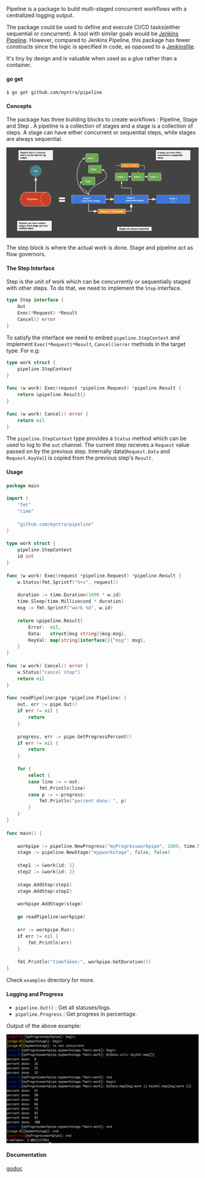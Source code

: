 Pipeline is a package to build multi-staged concurrent workflows with a centralized logging output.

The package could be used to define and execute CI/CD tasks(either sequential or concurrent). A tool with similar goals
would be [Jenkins Pipeline](https://jenkins.io/doc/book/pipeline/overview/). However, compared to Jenkins Pipeline, this package has
fewer constructs since the logic is specified in code, as opposed to a [Jenkinsfile](https://jenkins.io/doc/book/pipeline/jenkinsfile/).

It's tiny by design and is valuable when used as a glue rather than a container.

#### go get
```
$ go get github.com/myntra/pipeline
```
#### Concepts

 The package has three building blocks to create workflows : Pipeline, Stage and Step . A pipeline is a collection of stages and a stage is a
 collection of steps. A stage can have either concurrent or sequential steps, while stages are always sequential.

![Pipeline](images/pipeline.png)

The step block is where the actual work is done. Stage and pipeline act as flow governors.

#### The Step Interface

Step is the unit of work which can be concurrently or sequentially staged with other steps. To do that, we need to implement the
`Step` interface.

```go
type Step interface {
	Out
	Exec(*Request) *Result
	Cancel() error
}
```

To satisfy the interface we need to embed `pipeline.StepContext` and implement `Exec(*Request)*Result`, `Cancel()error` methods in the
target type. For e.g:

```go
type work struct {
	pipeline.StepContext
}

func (w work) Exec(request *pipeline.Request) *pipeline.Result {
	return &pipeline.Result{}
}

func (w work) Cancel() error {
	return nil
}
```

The `pipeline.StepContext` type provides a `Status` method which can be used to log to the `out` channel. The current step receives a
`Request` value passed on by the previous step. Internally data(`Request.Data` and `Request.KeyVal`) is copied from the previous step's
`Result`.

#### Usage

```go
package main

import (
	"fmt"
	"time"

	"github.com/myntra/pipeline"
)

type work struct {
	pipeline.StepContext
	id int
}

func (w work) Exec(request *pipeline.Request) *pipeline.Result {
	w.Status(fmt.Sprintf("%+v", request))

	duration := time.Duration(1000 * w.id)
	time.Sleep(time.Millisecond * duration)
	msg := fmt.Sprintf("work %d", w.id)

	return &pipeline.Result{
		Error:  nil,
		Data:   struct{msg string}{msg:msg},
		KeyVal: map[string]interface{}{"msg": msg},
	}
}

func (w work) Cancel() error {
	w.Status("cancel step")
	return nil
}

func readPipeline(pipe *pipeline.Pipeline) {
	out, err := pipe.Out()
	if err != nil {
		return
	}

	progress, err := pipe.GetProgressPercent()
	if err != nil {
		return
	}

	for {
		select {
		case line := <-out:
			fmt.Println(line)
		case p := <-progress:
			fmt.Println("percent done: ", p)
		}
	}
}

func main() {

	workpipe := pipeline.NewProgress("myProgressworkpipe", 1000, time.Second*3)
	stage := pipeline.NewStage("mypworkstage", false, false)

	step1 := &work{id: 1}
	step2 := &work{id: 2}

	stage.AddStep(step1)
	stage.AddStep(step2)

	workpipe.AddStage(stage)

	go readPipeline(workpipe)

	err := workpipe.Run()
	if err != nil {
		fmt.Println(err)
	}

	fmt.Println("timeTaken:", workpipe.GetDuration())
}

```

Check `examples` directory for more.



#### Logging and Progress

- `pipeline.Out()` : Get all statuses/logs.
- `pipeline.Progress` : Get progress in percentage.

Output of the above example:

![Example Output](images/simple_pipe_out.png)

#### Documentation

[godoc](https://godoc.org/github.com/myntra/pipeline)
